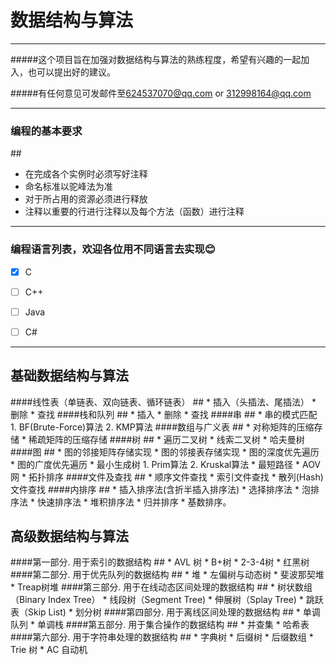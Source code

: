 数据结构与算法
=============

---
#####这个项目旨在加强对数据结构与算法的熟练程度，希望有兴趣的一起加入，也可以提出好的建议。

#####有任何意见可发邮件至<624537070@qq.com> or <312998164@qq.com>

----

### 编程的基本要求
##<a name="dot"/>
* 在完成各个实例时必须写好注释
* 命名标准以驼峰法为准
* 对于所占用的资源必须进行释放
* 注释以重要的行进行注释以及每个方法（函数）进行注释


----
### 编程语言列表，欢迎各位用不同语言去实现:blush:
- [x] C
- [ ] C++
- [ ] Java
- [ ] C#

	
----
基础数据结构与算法
-----

####线性表（单链表、双向链表、循环链表）
##<a name="dot"/>
	* 插入（头插法、尾插法）
	* 删除
	* 查找
####栈和队列
##<a name="dot"/>
	* 插入
	* 删除
	* 查找
####串
##<a name="dot"/>
	* 串的模式匹配
		1. BF(Brute-Force)算法
		2. KMP算法
####数组与广义表
##<a name="dot"/>
	* 对称矩阵的压缩存储
	* 稀疏矩阵的压缩存储
####树
##<a name="dot"/>
	* 遍历二叉树
	* 线索二叉树
	* 哈夫曼树
####图
##<a name="dot"/>
	* 图的邻接矩阵存储实现
	* 图的邻接表存储实现
	* 图的深度优先遍历
	* 图的广度优先遍历
	* 最小生成树
		1. Prim算法
		2. Kruskal算法
	* 最短路径
	* AOV网
	* 拓扑排序
####文件及查找
##<a name="dot"/>
	* 顺序文件查找
	* 索引文件查找
	* 散列(Hash)文件查找
####内排序
##<a name="dot"/>
	* 插入排序法(含折半插入排序法)
	* 选择排序法
	* 泡排序法
	* 快速排序法
	* 堆积排序法
	* 归并排序
	* 基数排序。


高级数据结构与算法
-------

####第一部分. 用于索引的数据结构
##<a name="dot"/>
	* AVL 树
	* B+树
	* 2-3-4树
	* 红黑树
####第二部分. 用于优先队列的数据结构
##<a name="dot"/>
	* 堆
	* 左偏树与动态树
	* 斐波那契堆
	* Treap树堆
####第三部分. 用于在线动态区间处理的数据结构
##<a name="dot"/>
	* 树状数组（Binary Index Tree）
	* 线段树（Segment Tree)
	* 伸展树（Splay Tree)
	* 跳跃表（Skip List)
	* 划分树
####第四部分. 用于离线区间处理的数据结构
##<a name="dot"/>
	* 单调队列
	* 单调栈
####第五部分. 用于集合操作的数据结构
##<a name="dot"/>
	* 并查集
	* 哈希表
####第六部分. 用于字符串处理的数据结构
##<a name="dot"/>
	* 字典树
	* 后缀树
	* 后缀数组
	* Trie 树
	* AC 自动机
